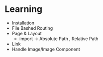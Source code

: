 # Learning 
* Installation
* File Bashed Routing
* Page & Layout
    * import -> Absolute Path , Relative Path
* Link
* Handle Image/Image Component
